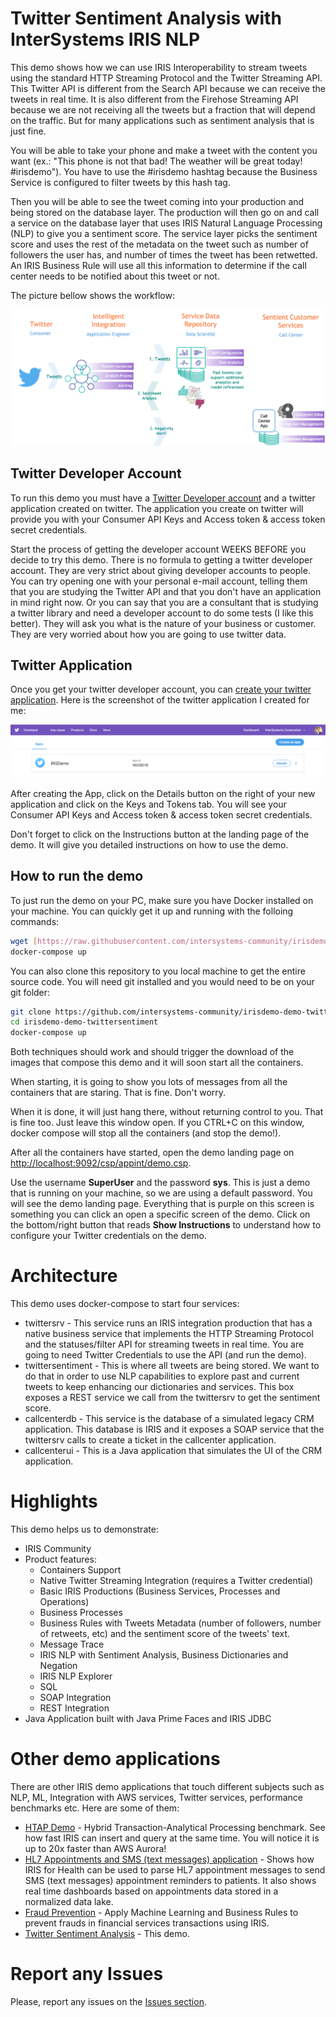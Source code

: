 # Twitter Sentiment Analysis with InterSystems IRIS NLP

This demo shows how we can use IRIS Interoperability to stream tweets using the standard HTTP Streaming Protocol and the Twitter Streaming API. This Twitter API is different from the Search API because we can receive the tweets in real time. It is also different from the Firehose Streaming API because we are not receiving all the tweets but a fraction that will depend on the traffic. But for many applications such as sentiment analysis that is just fine.

You will be able to take your phone and make a tweet with the content you want (ex.: "This phone is not that bad! The weather will be great today! #irisdemo"). You have to use the #irisdemo hashtag because the Business Service is configured to filter tweets by this hash tag. 

Then you will be able to see the tweet coming into your production and being stored on the database layer. The production will then go on and call a service on the database layer that uses IRIS Natural Language Processing (NLP) to give you a sentiment score. The service layer picks the sentiment score and uses the rest of the metadata on the tweet such as number of followers the user has, and number of times the tweet has been retwetted. An IRIS Business Rule will use all this information to determine if the call center needs to be notified about this tweet or not.

The picture bellow shows the workflow:

![Demo Landing Page](https://raw.githubusercontent.com/intersystems-community/irisdemo-demo-twittersentiment/master/README.png?raw=true)

## Twitter Developer Account

To run this demo you must have a [Twitter Developer account](https://developer.twitter.com/en/apps) and a twitter application created on twitter. The application you create on twitter will provide you with your Consumer API Keys and Access token & access token secret credentials. 

Start the process of getting the developer account WEEKS BEFORE you decide to try this demo. There is no formula to getting a twitter developer account. They are very strict about giving developer accounts to people. You can try opening one with your personal e-mail account, telling them that you are studying the Twitter API and that you don't have an application in mind right now. Or you can say that you are a consultant that is studying a twitter library and need a developer account to do some tests (I like this better). They will ask you what is the nature of your business or customer. They are very worried about how you are going to use twitter data.

## Twitter Application

Once you get your twitter developer account, you can [create your twitter application](https://developer.twitter.com/en/apps). Here is the screenshot of the twitter application I created for me:

![Twitter App Example](https://raw.githubusercontent.com/intersystems-community/irisdemo-demo-twittersentiment/master/TwitterAppExample.png?raw=true)

After creating the App, click on the Details button on the right of your new application and click on the Keys and Tokens tab. You will see your Consumer API Keys and Access token & access token secret credentials.

Don't forget to click on the Instructions button at the landing page of the demo. It will give you detailed instructions on how to use the demo.

## How to run the demo

To just run the demo on your PC, make sure you have Docker installed on your machine. You can quickly get it up and running with the folloing commands:

```bash
wget [https://raw.githubusercontent.com/intersystems-community/irisdemo-demo-twittersentiment/master/docker-compose.yml](https://raw.githubusercontent.com/intersystems-community/irisdemo-demo-twittersentiment/master/docker-compose.yml)
docker-compose up
```

You can also clone this repository to you local machine to get the entire source code. You will need git installed and you would need to be on your git folder:

```bash
git clone https://github.com/intersystems-community/irisdemo-demo-twittersentiment
cd irisdemo-demo-twittersentiment
docker-compose up
```

Both techniques should work and should trigger the download of the images that compose this demo and it will soon start all the containers. 

When starting, it is going to show you lots of messages from all the containers that are staring. That is fine. Don't worry.

When it is done, it will just hang there, without returning control to you. That is fine too. Just leave this window open. If you CTRL+C on this window, docker compose will stop all the containers (and stop the demo!).

After all the containers have started, open the demo landing page on [http://localhost:9092/csp/appint/demo.csp](http://localhost:52773/csp/appint/demo.csp).

Use the username **SuperUser** and the password **sys**. This is just a demo that is running on your machine, so we are using a default password. You will see the demo landing page. Everything that is purple on this screen is something you can click an open a specific screen of the demo. Click on the bottom/right button that reads **Show Instructions** to understand how to configure your Twitter credentials on the demo.

# Architecture

This demo uses docker-compose to start four services:

* twittersrv - This service runs an IRIS integration production that has a native business service that implements the HTTP Streaming Protocol and the statuses/filter API for streaming tweets in real time. You are going to need Twitter Credentials to use the API (and run the demo). 
* twittersentiment - This is where all tweets are being stored. We want to do that in order to use NLP capabilities to explore past and current tweets to keep enhancing our dictionaries and services. This box exposes a REST service we call from the twittersrv to get the sentiment score.
* callcenterdb - This service is the database of a simulated legacy CRM application. This database is IRIS and it exposes a SOAP service that the twittersrv calls to create a ticket in the callcenter application.
* callcenterui - This is a Java application that simulates the UI of the CRM application. 

# Highlights

This demo helps us to demonstrate:
* IRIS Community
* Product features:
    - Containers Support
    - Native Twitter Streaming Integration (requires a Twitter credential)
    - Basic IRIS Productions (Business Services, Processes and Operations)
    - Business Processes
    - Business Rules with Tweets Metadata (number of followers, number of retweets, etc) and the sentiment score of the tweets' text.
    - Message Trace
    - IRIS NLP with Sentiment Analysis, Business Dictionaries and Negation
    - IRIS NLP Explorer
    - SQL
    - SOAP Integration 
    - REST Integration
* Java Application built with Java Prime Faces and IRIS JDBC

# Other demo applications

There are other IRIS demo applications that touch different subjects such as NLP, ML, Integration with AWS services, Twitter services, performance benchmarks etc. Here are some of them:
* [HTAP Demo](https://github.com/intersystems-community/irisdemo-demo-htap) - Hybrid Transaction-Analytical Processing benchmark. See how fast IRIS can insert and query at the same time. You will notice it is up to 20x faster than AWS Aurora!
* [HL7 Appointments and SMS (text messages) application](https://github.com/intersystems-community/irisdemo-demo-appointmentsms) -  Shows how IRIS for Health can be used to parse HL7 appointment messages to send SMS (text messages) appointment reminders to patients. It also shows real time dashboards based on appointments data stored in a normalized data lake.
* [Fraud Prevention](https://github.com/intersystems-community/irisdemo-demo-fraudprevention) - Apply Machine Learning and Business Rules to prevent frauds in financial services transactions using IRIS.
* [Twitter Sentiment Analysis](https://github.com/intersystems-community/irisdemo-demo-twittersentiment) - This demo.

# Report any Issues

Please, report any issues on the [Issues section](https://github.com/intersystems-community/irisdemo-demo-twittersentiment/issues).
